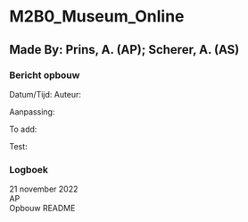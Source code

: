 # M2B0_Museum_Online

## Made By: Prins, A. (AP); Scherer, A. (AS)

### Bericht opbouw
Datum/Tijd:
Auteur:  

Aanpassing:  

To add:  

Test:  



### Logboek  

21 november 2022  
AP  
Opbouw README 

